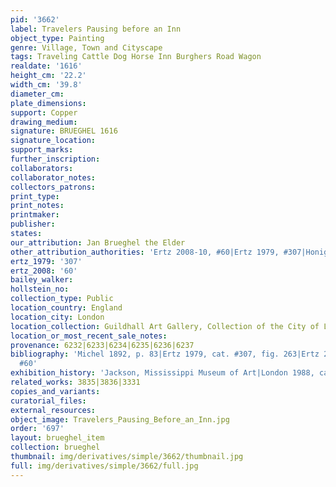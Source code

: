```yaml
---
pid: '3662'
label: Travelers Pausing before an Inn
object_type: Painting
genre: Village, Town and Cityscape
tags: Traveling Cattle Dog Horse Inn Burghers Road Wagon
realdate: '1616'
height_cm: '22.2'
width_cm: '39.8'
diameter_cm: 
plate_dimensions: 
support: Copper
drawing_medium: 
signature: BRUEGHEL 1616
signature_location: 
support_marks: 
further_inscription: 
collaborators: 
collaborator_notes: 
collectors_patrons: 
print_type: 
print_notes: 
printmaker: 
publisher: 
states: 
our_attribution: Jan Brueghel the Elder
other_attribution_authorities: 'Ertz 2008-10, #60|Ertz 1979, #307|Honig database'
ertz_1979: '307'
ertz_2008: '60'
bailey_walker: 
hollstein_no: 
collection_type: Public
location_country: England
location_city: London
location_collection: Guildhall Art Gallery, Collection of the City of London
location_or_most_recent_sale_notes: 
provenance: 6232|6233|6234|6235|6236|6237
bibliography: 'Michel 1892, p. 83|Ertz 1979, cat. #307, fig. 263|Ertz 2008-10, cat.
  #60'
exhibition_history: 'Jackson, Mississippi Museum of Art|London 1988, cat. #8'
related_works: 3835|3836|3331
copies_and_variants: 
curatorial_files: 
external_resources: 
object_image: Travelers_Pausing_Before_an_Inn.jpg
order: '697'
layout: brueghel_item
collection: brueghel
thumbnail: img/derivatives/simple/3662/thumbnail.jpg
full: img/derivatives/simple/3662/full.jpg
---
```


